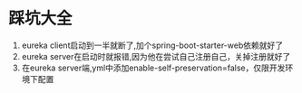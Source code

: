 # 踩坑大全
1. eureka client启动到一半就断了,加个spring-boot-starter-web依赖就好了
2. eureka server在启动时就报错,因为他在尝试自己注册自己，关掉注册就好了
3. 在eureka server端,yml中添加enable-self-preservation=false，仅限开发环境下配置